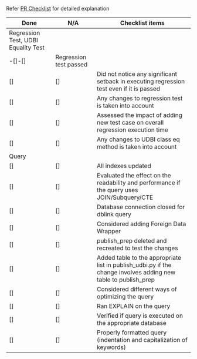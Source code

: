 Refer [PR Checklist](https://ushrauto-my.sharepoint.com/:w:/p/jclements/Ef22QBLV-k5CthT4nWSuxEkBOAJ5BlsOZOF7F-oSxTwpLg?e=paYIAx) for detailed explanation

|Done|N/A|Checklist items|
|-|-|-|
|Regression Test, UDBI Equality Test|
|-[]-[]|Regression test passed|
|[]|[]|Did not notice any significant setback in executing regression test even if it is passed|
|[]|[]|Any changes to regression test is taken into account|
|[]|[]|Assessed the impact of adding new test case on overall regression execution time|
|[]|[]|Any changes to UDBI class eq method is taken into account|
|Query|
|[]|[]|All indexes updated|
|[]|[]|Evaluated the effect on the readability and performance if the query uses JOIN/Subquery/CTE|
|[]|[]|Database connection closed for dblink query|
|[]|[]|Considered adding Foreign Data Wrapper|
|[]|[]|publish_prep deleted and recreated to test the changes|
|[]|[]|Added table to the appropriate list in publish_udbi.py if the change involves adding new table to publish_prep|
|[]|[]|Considered different ways of optimizing the query|
|[]|[]|Ran EXPLAIN on the query|
|[]|[]|Verified if query is executed on the appropriate database|
|[]|[]|Properly formatted query (indentation and capitalization of keywords)|
